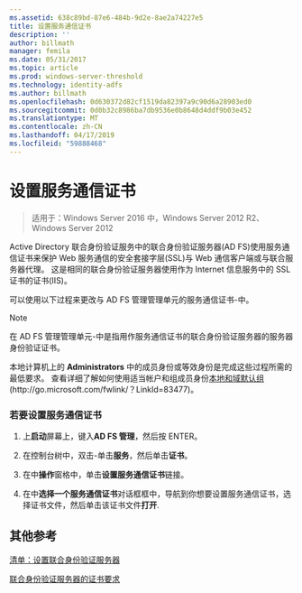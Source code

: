 ```yaml
---
ms.assetid: 638c89bd-87e6-484b-9d2e-8ae2a74227e5
title: 设置服务通信证书
description: ''
author: billmath
manager: femila
ms.date: 05/31/2017
ms.topic: article
ms.prod: windows-server-threshold
ms.technology: identity-adfs
ms.author: billmath
ms.openlocfilehash: 0d630372d82cf1519da82397a9c90d6a28903ed0
ms.sourcegitcommit: 0d0b32c8986ba7db9536e0b8648d4ddf9b03e452
ms.translationtype: MT
ms.contentlocale: zh-CN
ms.lasthandoff: 04/17/2019
ms.locfileid: "59888468"
---
```

# <a name="set-a-service-communications-certificate"></a>设置服务通信证书

>适用于：Windows Server 2016 中，Windows Server 2012 R2、 Windows Server 2012

Active Directory 联合身份验证服务中的联合身份验证服务器\(AD FS\)使用服务通信证书来保护 Web 服务通信的安全套接字层\(SSL\)与 Web 通信客户端或与联合服务器代理。 这是相同的联合身份验证服务器使用作为 Internet 信息服务中的 SSL 证书的证书\(IIS\)。  
  
可以使用以下过程来更改与 AD FS 管理管理单元的服务通信证书\-中。  
  
> [!NOTE]  
> 在 AD FS 管理管理单元\-中是指用作服务通信证书的联合身份验证服务器的服务器身份验证证书。  
  
本地计算机上的 **Administrators** 中的成员身份或等效身份是完成这些过程所需的最低要求。  查看详细了解如何使用适当帐户和组成员身份[本地和域默认组](https://go.microsoft.com/fwlink/?LinkId=83477) \(http:\/\/go.microsoft.com\/fwlink\/？LinkId\=83477\)。   
  
### <a name="to-set-a-service-communications-certificate"></a>若要设置服务通信证书  
  
1.  上**启动**屏幕上，键入**AD FS 管理**，然后按 ENTER。  
  
2.  在控制台树中，双击\-单击**服务**，然后单击**证书**。  
  
3.  在中**操作**窗格中，单击**设置服务通信证书**链接。  
  
4.  在中**选择一个服务通信证书**对话框框中，导航到你想要设置服务通信证书，选择证书文件，然后单击该证书文件**打开**.  
  
## <a name="additional-references"></a>其他参考  
[清单：设置联合身份验证服务器](Checklist--Setting-Up-a-Federation-Server.md)  
  
[联合身份验证服务器的证书要求](https://technet.microsoft.com/library/dd807040.aspx)  
  

